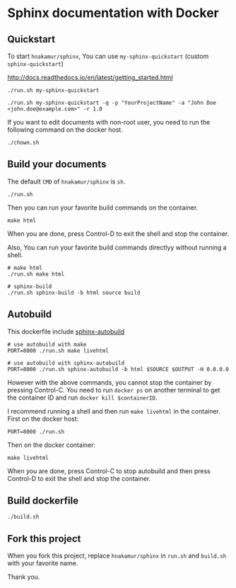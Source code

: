 # Sphinx documentation with Docker

## Quickstart
To start `hnakamur/sphinx`, You can use `my-sphinx-quickstart` (custom `sphinx-quickstart`)

http://docs.readthedocs.io/en/latest/getting_started.html

```
./run.sh my-sphinx-quickstart
```

```
./run.sh my-sphinx-quickstart -q -p "YourProjectName" -a "John Doe <john.doe@example.com>" -r 1.0
```

If you want to edit documents with non-root user, you need to run the
following command on the docker host.

```
./chown.sh
```

## Build your documents

The default `CMD` of `hnakamur/sphinx` is `sh`.

``` 
./run.sh
```

Then you can run your favorite build commands on the container.

```
make html
```

When you are done, press Control-D to exit the shell and stop the
container.

Also, You can run your favorite build commands directlyy without
running a shell.

```
# make html
./run.sh make html

# sphinx-build
./run.sh sphinx-build -b html source build
```

## Autobuild

This dockerfile include [sphinx-autobuild](https://github.com/GaretJax/sphinx-autobuild)

```
# use autobuild with make
PORT=8000 ./run.sh make livehtml

# use autobuild with sphinx-autobuild
PORT=8000 ./run.sh sphinx-autobuild -b html $SOURCE $OUTPUT -H 0.0.0.0
```

However with the above commands, you cannot stop the container by pressing Control-C.
You need to run `docker ps` on another terminal to get the container ID and
run `docker kill $containerID`.

I recommend running a shell and then run `make livehtml` in the container.
First on the docker host:

```
PORT=8000 ./run.sh
```

Then on the docker container:

```
make livehtml
```

When you are done, press Control-C to stop autobuild and then press Control-D
to exit the shell and stop the container.

## Build dockerfile

```
./build.sh
```

## Fork this project

When you fork this project, replace `hnakamur/sphinx` in `run.sh` and `build.sh` with your favorite name.


Thank you.
